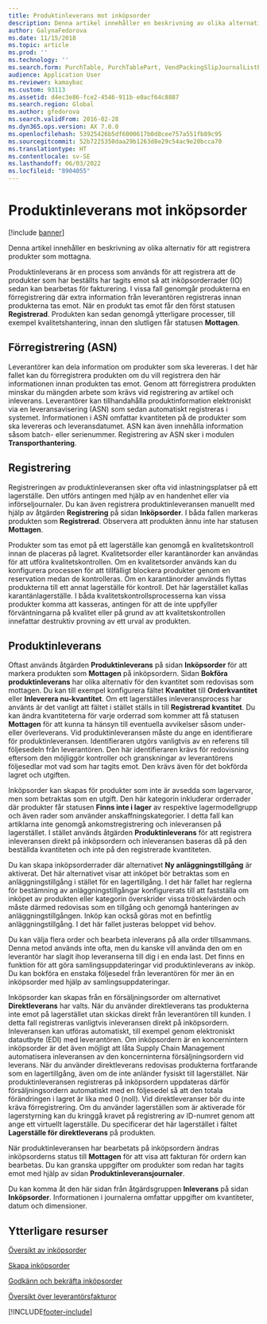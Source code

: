 ```yaml
---
title: Produktinleverans mot inköpsorder
description: Denna artikel innehåller en beskrivning av olika alternativ för att registrera produkter som mottagna.
author: GalynaFedorova
ms.date: 11/15/2018
ms.topic: article
ms.prod: ''
ms.technology: ''
ms.search.form: PurchTable, PurchTablePart, VendPackingSlipJournalListPage, VendPackingSlipJournal
audience: Application User
ms.reviewer: kamaybac
ms.custom: 93113
ms.assetid: d4ec3e86-fce2-4546-911b-e0acf64c8887
ms.search.region: Global
ms.author: gfedorova
ms.search.validFrom: 2016-02-28
ms.dyn365.ops.version: AX 7.0.0
ms.openlocfilehash: 53925426b5df6000617b0d8cee757a551fb89c95
ms.sourcegitcommit: 52b7225350daa29b1263d8e29c54ac9e20bcca70
ms.translationtype: HT
ms.contentlocale: sv-SE
ms.lasthandoff: 06/03/2022
ms.locfileid: "8904055"
---
```

# <a name="product-receipt-against-purchase-orders"></a>Produktinleverans mot inköpsorder

[!include [banner](../includes/banner.md)]

Denna artikel innehåller en beskrivning av olika alternativ för att registrera produkter som mottagna.

Produktinleverans är en process som används för att registrera att de produkter som har beställts har tagits emot så att inköpsorderrader (IO) sedan kan bearbetas för fakturering. I vissa fall genomgår produkterna en förregistrering där extra information från leverantören registreras innan produkterna tas emot. När en produkt tas emot får den först statusen **Registrerad**. Produkten kan sedan genomgå ytterligare processer, till exempel kvalitetshantering, innan den slutligen får statusen **Mottagen**.

## <a name="preregistration-asn"></a>Förregistrering (ASN)
Leverantörer kan dela information om produkter som ska levereras. I det här fallet kan du förregistrera produkten om du vill registrera den här informationen innan produkten tas emot. Genom att förregistrera produkten minskar du mängden arbete som krävs vid registrering av artikel och inleverans. Leverantörer kan tillhandahålla produktinformation elektroniskt via en leveransavisering (ASN) som sedan automatiskt registreras i systemet. Informationen i ASN omfattar kvantiteten på de produkter som ska levereras och leveransdatumet. ASN kan även innehålla information såsom batch- eller serienummer. Registrering av ASN sker i modulen **Transporthantering**.

## <a name="registration"></a>Registrering
Registreringen av produktinleveransen sker ofta vid inlastningsplatser på ett lagerställe. Den utförs antingen med hjälp av en handenhet eller via införseljournaler. Du kan även registrera produktinleveransen manuellt med hjälp av åtgärden **Registrering** på sidan **Inköpsorder**. I båda fallen markeras produkten som **Registrerad**. Observera att produkten ännu inte har statusen **Mottagen**.  

Produkter som tas emot på ett lagerställe kan genomgå en kvalitetskontroll innan de placeras på lagret. Kvalitetsorder eller karantänorder kan användas för att utföra kvalitetskontrollen. Om en kvalitetsorder används kan du konfigurera processen för att tillfälligt blockera produkter genom en reservation medan de kontrolleras. Om en karantänorder används flyttas produkterna till ett annat lagerställe för kontroll. Det här lagerstället kallas karantänlagerställe. I båda kvalitetskontrollsprocesserna kan vissa produkter komma att kasseras, antingen för att de inte uppfyller förväntningarna på kvalitet eller på grund av att kvalitetskontrollen innefattar destruktiv provning av ett urval av produkten.

## <a name="product-receipt"></a>Produktinleverans
Oftast används åtgärden **Produktinleverans** på sidan **Inköpsorder** för att markera produkten som **Mottagen** på inköpsordern. Sidan **Bokföra produktinleverans** har olika alternativ för den kvantitet som redovisas som mottagen. Du kan till exempel konfigurera fältet **Kvantitet** till **Orderkvantitet** eller **Inleverera nu-kvantitet**. Om ett lagerställes inleveransprocess har använts är det vanligt att fältet i stället ställs in till **Registrerad kvantitet**. Du kan ändra kvantiteterna för varje orderrad som kommer att få statusen **Mottagen** för att kunna ta hänsyn till eventuella avvikelser såsom under- eller överleverans. Vid produktinleveransen måste du ange en identifierare för produktinleveransen. Identifieraren utgörs vanligtvis av en referens till följesedeln från leverantören. Den här identifieraren krävs för redovisning eftersom den möjliggör kontroller och granskningar av leverantörens följesedlar mot vad som har tagits emot. Den krävs även för det bokförda lagret och utgiften.  

Inköpsorder kan skapas för produkter som inte är avsedda som lagervaror, men som betraktas som en utgift. Den här kategorin inkluderar orderrader där produkter får statusen **Finns inte i lager** av respektive lagermodellgrupp och även rader som använder anskaffningskategorier. I detta fall kan artiklarna inte genomgå ankomstregistrering och inleveransen på lagerstället. I stället används åtgärden **Produktinleverans** för att registrera inleveransen direkt på inköpsordern och inleveransen baseras då på den beställda kvantiteten och inte på den registrerade kvantiteten.  

Du kan skapa inköpsorderrader där alternativet **Ny anläggningstillgång** är aktiverat. Det här alternativet visar att inköpet bör betraktas som en anläggningstillgång i stället för en lagertillgång. I det här fallet har reglerna för bestämning av anläggningstillgångar konfigurerats till att fastställa om inköpet av produkten eller kategorin överskrider vissa tröskelvärden och måste därmed redovisas som en tillgång och genomgå hanteringen av anläggningstillgången. Inköp kan också göras mot en befintlig anläggningstillgång. I det här fallet justeras beloppet vid behov.  

Du kan välja flera order och bearbeta inleverans på alla order tillsammans. Denna metod används inte ofta, men du kanske vill använda den om en leverantör har slagit ihop leveranserna till dig i en enda last. Det finns en funktion för att göra samlingsuppdateringar vid produktinleverans av inköp. Du kan bokföra en enstaka följesedel från leverantören för mer än en inköpsorder med hjälp av samlingsuppdateringar.  

Inköpsorder kan skapas från en försäljningsorder om alternativet **Direktleverans** har valts. När du använder direktleverans tas produkterna inte emot på lagerstället utan skickas direkt från leverantören till kunden. I detta fall registreras vanligtvis inleveransen direkt på inköpsordern. Inleveransen kan utföras automatiskt, till exempel genom elektroniskt datautbyte (EDI) med leverantören. Om inköpsordern är en koncernintern inköpsorder är det även möjligt att låta Supply Chain Management automatisera inleveransen av den koncerninterna försäljningsordern vid leverans. När du använder direktleverans redovisas produkterna fortfarande som en lagertillgång, även om de inte anländer fysiskt till lagerstället. När produktinleveransen registreras på inköpsordern uppdateras därför försäljningsordern automatiskt med en följesedel så att den totala förändringen i lagret är lika med 0 (noll). Vid direktleveranser bör du inte kräva förregistrering. Om du använder lagerställen som är aktiverade för lagerstyrning kan du kringgå kravet på registrering av ID-numret genom att ange ett virtuellt lagerställe. Du specificerar det här lagerstället i fältet **Lagerställe för direktleverans** på produkten. 

När produktinleveransen har bearbetats på inköpsordern ändras inköpsorderns status till **Mottagen** för att visa att fakturan för ordern kan bearbetas. Du kan granska uppgifter om produkter som redan har tagits emot med hjälp av sidan **Produktinleveransjournaler**.  

Du kan komma åt den här sidan från åtgärdsgruppen **Inleverans** på sidan **Inköpsorder**. Informationen i journalerna omfattar uppgifter om kvantiteter, datum och dimensioner.

## <a name="additional-resources"></a>Ytterligare resurser

[Översikt av inköpsorder](purchase-order-overview.md)

[Skapa inköpsorder](purchase-order-creation.md)

[Godkänn och bekräfta inköpsorder](purchase-order-approval-confirmation.md)

[Översikt över leverantörsfakturor](../../finance/accounts-payable/vendor-invoices-overview.md)





[!INCLUDE[footer-include](../../includes/footer-banner.md)]